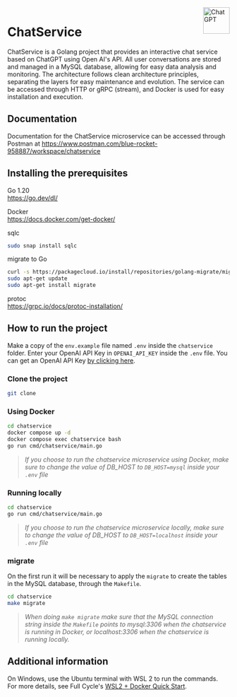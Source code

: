 
<a href="https://openai.com/blog/chatgpt/">
   <img src="https://freelogopng.com/images/all_img/1681038628chatgpt-icon-logo.png" alt="ChatGPT" title="ChatGPT" align="right" height="60" />
</a>

# ChatService

ChatService is a Golang project that provides an interactive chat service based on ChatGPT using Open AI's API. All user conversations are stored and managed in a MySQL database, allowing for easy data analysis and monitoring. The architecture follows clean architecture principles, separating the layers for easy maintenance and evolution. The service can be accessed through HTTP or gRPC (stream), and Docker is used for easy installation and execution.

## Documentation

Documentation for the ChatService microservice can be accessed through Postman at https://www.postman.com/blue-rocket-958887/workspace/chatservice

## Installing the prerequisites

Go 1.20\
https://go.dev/dl/

Docker\
https://docs.docker.com/get-docker/

sqlc
```bash
sudo snap install sqlc
```

migrate to Go
```bash
curl -s https://packagecloud.io/install/repositories/golang-migrate/migrate/script.deb.sh | sudo bash
sudo apt-get update
sudo apt-get install migrate
```

protoc\
https://grpc.io/docs/protoc-installation/

## How to run the project

Make a copy of the `env.example` file named `.env` inside the `chatservice` folder. Enter your OpenAI API Key in `OPENAI_API_KEY` inside the `.env` file. You can get an OpenAI API Key [by clicking here](https://platform.openai.com/account/api-keys).

### Clone the project

```bash
git clone 
```

### Using Docker

```bash
cd chatservice
docker compose up -d
docker compose exec chatservice bash 
go run cmd/chatservice/main.go
```

> *If you choose to run the chatservice microservice using Docker, make sure to change the value of DB_HOST to `DB_HOST=mysql` inside your `.env` file*

### Running locally

```bash
cd chatservice
go run cmd/chatservice/main.go
```

> *If you choose to run the chatservice microservice locally, make sure to change the value of DB_HOST to `DB_HOST=localhost` inside your `.env` file*

### migrate

On the first run it will be necessary to apply the `migrate` to create the tables in the MySQL database, through the `Makefile`.

```bash
cd chatservice
make migrate
```

> *When doing `make migrate` make sure that the MySQL connection string inside the `Makefile` points to *mysql:3306* when the chatservice is running in Docker, or *localhost:3306* when the chatservice is running locally.*

## Additional information

On Windows, use the Ubuntu terminal with WSL 2 to run the commands.\
For more details, see Full Cycle's [WSL2 + Docker Quick Start](https://github.com/codeedu/wsl2-docker-quickstart).
